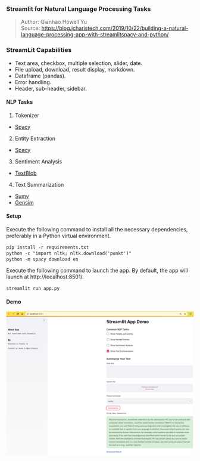 ### Streamlit for Natural Language Processing Tasks

> Author: Qianhao Howell Yu        
> Source: https://blog.jcharistech.com/2019/10/22/building-a-natural-language-processing-app-with-streamlitspacy-and-python/    

### StreamLit Capabilities
- Text area, checkbox, multiple selection, slider, date.
- File upload, download, result display, markdown.
- Dataframe (pandas).
- Error handling.
- Header, sub-header, sidebar.

#### NLP Tasks
1. Tokenizer
  - [Spacy](https://spacy.io/api/doc)
2. Entity Extraction
  - [Spacy](https://spacy.io/api/doc)
3. Sentiment Analysis
  - [TextBlob](https://textblob.readthedocs.io/en/dev/)
4. Text Summarization
  - [Sumy](https://pypi.org/project/sumy/)
  - [Gensim](https://pypi.org/project/gensim/)

#### Setup
Execute the following command to install all the necessary dependencies, preferably in a Python virtual environment.
```shell
pip install -r requirements.txt
python -c "import nltk; nltk.download('punkt')"
python -m spacy download en
```

Execute the following command to launch the app. By default, the app will launch at http://localhost:8501/.
```shell
streamlit run app.py
```

#### Demo
![screenshot](img/screenshot.png)
